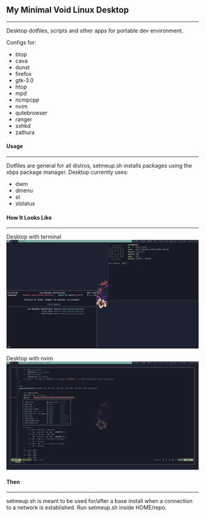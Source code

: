 ## My Minimal Void Linux Desktop
--------------------------------

Desktop dotfiles, scripts and other apps for portable dev environment.

Configs for:
* btop
* cava
* dunst
* firefox
* gtk-3.0
* htop
* mpd
* ncmpcpp
* nvim
* qutebrowser
* ranger
* sxhkd
* zathura

#### Usage
----------
Dotfiles are general for all distros, setmeup.sh installs packages using the xbps package manager.
Desktop currently uses:
* dwm
* dmenu
* st
* slstatus

#### How It Looks Like
----------------------
Desktop with terminal
![Desktop](./screenshots/s1.png)

Desktop with nvim
![Nvim](./screenshots/s2.png)

#### Then
---------
setmeup.sh is meant to be used for/after a base install when a connection to a network is established.
Run setmeup.sh inside HOME/repo.

